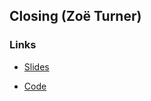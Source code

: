 ## Closing (Zoë Turner)

### Links

- [Slides](https://presentations.nhsrcommunity.com/20241121-rpysoc/closing-days.html#/section)

- [Code](https://github.com/nhs-r-community/NHSR-presentations)
